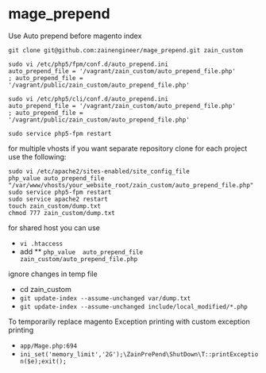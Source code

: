 mage_prepend
============

Use Auto prepend before magento index

```
git clone git@github.com:zainengineer/mage_prepend.git zain_custom

sudo vi /etc/php5/fpm/conf.d/auto_prepend.ini 
auto_prepend_file = '/vagrant/zain_custom/auto_prepend_file.php'
; auto_prepend_file = '/vagrant/public/zain_custom/auto_prepend_file.php'

sudo vi /etc/php5/cli/conf.d/auto_prepend.ini 
auto_prepend_file = '/vagrant/zain_custom/auto_prepend_file.php'
; auto_prepend_file = '/vagrant/public/zain_custom/auto_prepend_file.php'

sudo service php5-fpm restart

```

for multiple vhosts if you want separate repository clone for each project use the following:

```
sudo vi /etc/apache2/sites-enabled/site_config_file
php_value auto_prepend_file "/var/www/vhosts/your_website_root/zain_custom/auto_prepend_file.php"
sudo service php5-fpm restart
sudo service apache2 restart
touch zain_custom/dump.txt
chmod 777 zain_custom/dump.txt
```

for shared host you can use
* `vi .htaccess`
* add
** `php_value  auto_prepend_file zain_custom/auto_prepend_file.php`

ignore changes in temp file 
* cd zain_custom
* `git update-index --assume-unchanged var/dump.txt`
* `git update-index --assume-unchanged include/local_modified/*.php`

To temporarily replace magento Exception printing with custom exception printing

* `app/Mage.php:694`
* `ini_set('memory_limit','2G');\ZainPrePend\ShutDown\T::printException($e);exit();`
